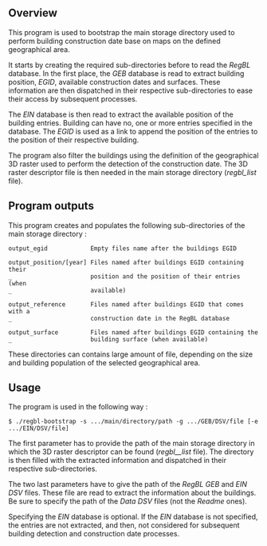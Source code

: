 ## Overview

This program is used to bootstrap the main storage directory used to perform building construction date base on maps on the defined geographical area.

It starts by creating the required sub-directories before to read the _RegBL_ database. In the first place, the _GEB_ database is read to extract building position, _EGID_, available construction dates and surfaces. These information are then dispatched in their respective sub-directories to ease their access by subsequent processes.

The _EIN_ database is then read to extract the available position of the building entries. Building can have no, one or more entries specified in the database. The _EGID_ is used as a link to append the position of the entries to the position of their respective building.

The program also filter the buildings using the definition of the geographical 3D raster used to perform the detection of the construction date. The 3D raster descriptor file is then needed in the main storage directory (*regbl_list* file).

## Program outputs

This program creates and populates the following sub-directories of the main storage directory :

    output_egid            Empty files name after the buildings EGID

    output_position/[year] Files named after buildings EGID containing their 
    _                      position and the position of their entries (when 
    _                      available)

    output_reference       Files named after buildings EGID that comes with a
    _                      construction date in the RegBL database

    output_surface         Files named after buildings EGID containing the
    _                      building surface (when available)

These directories can contains large amount of file, depending on the size and building population of the selected geographical area.

## Usage

The program is used in the following way :

    $ ./regbl-bootstrap -s .../main/directory/path -g .../GEB/DSV/file [-e .../EIN/DSV/file]

The first parameter has to provide the path of the main storage directory in which the 3D raster descriptor can be found (_regbl__list_ file). The directory is then filled with the extracted information and dispatched in their respective sub-directories.

The two last parameters have to give the path of the _RegBL_ _GEB_ and _EIN_ _DSV_ files. These file are read to extract the information about the buildings. Be sure to specify the path of the _Data_ _DSV_ files (not the _Readme_ ones).

Specifying the _EIN_ database is optional. If the _EIN_ database is not specified, the entries are not extracted, and then, not considered for subsequent building detection and construction date processes.
